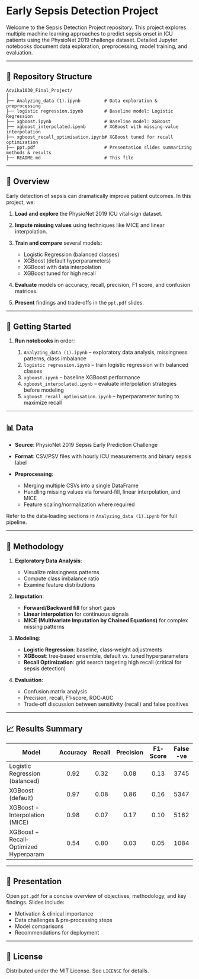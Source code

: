 # Early Sepsis Detection Project

Welcome to the Sepsis Detection Project repository. This project explores multiple machine learning approaches to predict sepsis onset in ICU patients using the PhysioNet 2019 challenge dataset. Detailed Jupyter notebooks document data exploration, preprocessing, model training, and evaluation.

---

## 📁 Repository Structure

```
Advika1030_Final_Project/
│
├── Analyzing_data (1).ipynb         # Data exploration & preprocessing
├── logistic regression.ipynb        # Baseline model: Logistic Regression
├── xgboost.ipynb                    # Baseline model: XGBoost
├── xgboost_interpolated.ipynb       # XGBoost with missing‐value interpolation
├── xgboost_recall_optimisation.ipynb# XGBoost tuned for recall optimization
├── ppt.pdf                          # Presentation slides summarizing methods & results
├── README.md                        # This file

```

---

## 📝 Overview

Early detection of sepsis can dramatically improve patient outcomes. In this project, we:

1. **Load and explore** the PhysioNet 2019 ICU vital‐sign dataset.
2. **Impute missing values** using techniques like MICE and linear interpolation.
3. **Train and compare** several models:

   * Logistic Regression (balanced classes)
   * XGBoost (default hyperparameters)
   * XGBoost with data interpolation
   * XGBoost tuned for high recall
4. **Evaluate** models on accuracy, recall, precision, F1 score, and confusion matrices.
5. **Present** findings and trade‐offs in the `ppt.pdf` slides.

---

## 🚀 Getting Started

1. **Run notebooks** in order:

   1. `Analyzing_data (1).ipynb` – exploratory data analysis, missingness patterns, class imbalance
   2. `logistic regression.ipynb` – train logistic regression with balanced classes
   3. `xgboost.ipynb` – baseline XGBoost performance
   4. `xgboost_interpolated.ipynb` – evaluate interpolation strategies before modeling
   5. `xgboost_recall_optimisation.ipynb` – hyperparameter tuning to maximize recall

---

## 📊 Data

* **Source**: PhysioNet 2019 Sepsis Early Prediction Challenge
* **Format**: CSV/PSV files with hourly ICU measurements and binary sepsis label
* **Preprocessing**:

  * Merging multiple CSVs into a single DataFrame
  * Handling missing values via forward‐fill, linear interpolation, and MICE
  * Feature scaling/normalization where required

Refer to the data‐loading sections in `Analyzing_data (1).ipynb` for full pipeline.

---

## 🧠 Methodology

1. **Exploratory Data Analysis**:

   * Visualize missingness patterns
   * Compute class imbalance ratio
   * Examine feature distributions

2. **Imputation**:

   * **Forward/Backward fill** for short gaps
   * **Linear interpolation** for continuous signals
   * **MICE (Multivariate Imputation by Chained Equations)** for complex missing patterns

3. **Modeling**:

   * **Logistic Regression**: baseline, class‐weight adjustments
   * **XGBoost**: tree‐based ensemble, default vs. tuned hyperparameters
   * **Recall Optimization**: grid search targeting high recall (critical for sepsis detection)

4. **Evaluation**:

   * Confusion matrix analysis
   * Precision, recall, F1‐score, ROC‐AUC
   * Trade‐off discussion between sensitivity (recall) and false positives

---

## 📈 Results Summary

| Model                                 | Accuracy | Recall | Precision | F1‐Score | False -ve |
| ------------------------------------- | :------: | :----: | :-------: | :------: | :------:  | 
| Logistic Regression (balanced)        |   0.92   |  0.32  |    0.08   |   0.13   |   3745    |
| XGBoost (default)                     |   0.97   |  0.08  |    0.86   |   0.16   |   5347    |
| XGBoost + Interpolation (MICE)        |   0.98   |  0.07  |    0.17   |   0.10   |   5162    |
| XGBoost + Recall‐Optimized Hyperparam |   0.54   |  0.80  |    0.03   |   0.05   |   1084    |



---

## 📑 Presentation

Open `ppt.pdf` for a concise overview of objectives, methodology, and key findings. Slides include:

* Motivation & clinical importance
* Data challenges & pre‐processing steps
* Model comparisons
* Recommendations for deployment

---

## 📜 License

Distributed under the MIT License. See `LICENSE` for details.
